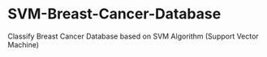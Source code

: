 # SVM-Breast-Cancer-Database
Classify Breast Cancer Database based on SVM Algorithm (Support Vector Machine)
